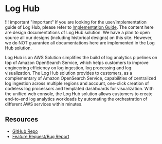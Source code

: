 # Log Hub

!!! important "Important"
    If you are looking for the user/implementation guide of Log Hub, please refer to [Implementation Guide](../index.md). 
    The content here are design documentations of Log Hub solution.
    We have a plan to open source all our designs (including historical designs) on this site. However, we do NOT guarantee 
    all documentations here are implemented in the Log Hub solution. 

Log Hub is an AWS Solution simplifies the build of log analytics pipelines on top of Amazon OpenSearch Service, which
helps customers to improve engineering efficiency on log ingestion, log processing and log visualization. The Log Hub
solution provides to customers, as a complementary of Amazon OpenSearch Service, capabilities of centralized log
ingestion across multiple regions and account, one-click creation of codeless log processors and templated dashboards
for visualization. With the unified web console, the Log Hub solution allows customers to create end-to-end
log analytics workloads by automating the orchestration of different AWS services within minutes.

## Resources

* [GitHub Repo](https://github.com/awslabs/log-hub/)
* [Feature Request/Bug Report](https://github.com/awslabs/log-hub/issues)







